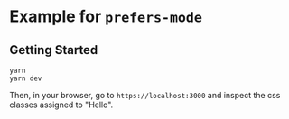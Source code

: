 # Example for `prefers-mode`

## Getting Started

```
yarn
yarn dev
```

Then, in your browser, go to `https://localhost:3000` and inspect the css classes assigned to "Hello". 